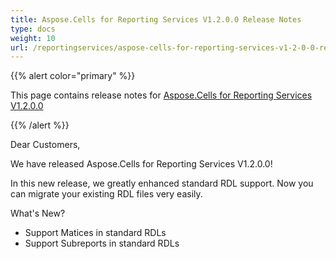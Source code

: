 ```yaml
---
title: Aspose.Cells for Reporting Services V1.2.0.0 Release Notes
type: docs
weight: 10
url: /reportingservices/aspose-cells-for-reporting-services-v1-2-0-0-release-notes/
---
```


{{% alert color="primary" %}} 

This page contains release notes for [Aspose.Cells for Reporting Services V1.2.0.0](https://downloads.aspose.com/cells/reportingservices/new-releases/aspose.cells-for-reporting-services-v1.2.0.0/)

{{% /alert %}} 

Dear Customers, 

We have released Aspose.Cells for Reporting Services V1.2.0.0! 

In this new release, we greatly enhanced standard RDL support. Now you can migrate your existing RDL files very easily. 

What's New? 

- Support Matices in standard RDLs
- Support Subreports in standard RDLs
